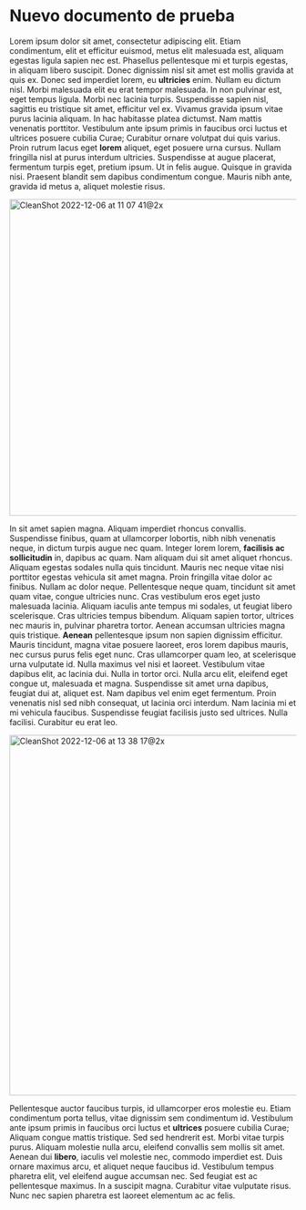 # Nuevo documento de prueba

Lorem ipsum dolor sit amet, consectetur adipiscing elit. Etiam condimentum, elit et efficitur euismod, metus elit malesuada est, aliquam egestas ligula sapien nec est. Phasellus pellentesque mi et turpis egestas, in aliquam libero suscipit. Donec dignissim nisl sit amet est mollis gravida at quis ex. Donec sed imperdiet lorem, eu **ultricies** enim. Nullam eu dictum nisl. Morbi malesuada elit eu erat tempor malesuada. In non pulvinar est, eget tempus ligula.
Morbi nec lacinia turpis. Suspendisse sapien nisl, sagittis eu tristique sit amet, efficitur vel ex. Vivamus gravida ipsum vitae purus lacinia aliquam. In hac habitasse platea dictumst. Nam mattis venenatis porttitor. Vestibulum ante ipsum primis in faucibus orci luctus et ultrices posuere cubilia Curae; Curabitur ornare volutpat dui quis varius. Proin rutrum lacus eget **lorem** aliquet, eget posuere urna cursus. Nullam fringilla nisl at purus interdum ultricies. Suspendisse at augue placerat, fermentum turpis eget, pretium ipsum. Ut in felis augue. Quisque in gravida nisi. Praesent blandit sem dapibus condimentum congue. Mauris nibh ante, gravida id metus a, aliquet molestie risus.

<img width="556" alt="CleanShot 2022-12-06 at 11 07 41@2x" src="https://user-images.githubusercontent.com/119888230/205918916-e8c67c96-9355-40b9-ac1b-2b41f93615dd.png">

In sit amet sapien magna. Aliquam imperdiet rhoncus convallis. Suspendisse finibus, quam at ullamcorper lobortis, nibh nibh venenatis neque, in dictum turpis augue nec quam. Integer lorem lorem, **facilisis ac sollicitudin** in, dapibus ac quam. Nam aliquam dui sit amet aliquet rhoncus. Aliquam egestas sodales nulla quis tincidunt. Mauris nec neque vitae nisi porttitor egestas vehicula sit amet magna. Proin fringilla vitae dolor ac finibus. Nullam ac dolor neque. Pellentesque neque quam, tincidunt sit amet quam vitae, congue ultricies nunc. Cras vestibulum eros eget justo malesuada lacinia. Aliquam iaculis ante tempus mi sodales, ut feugiat libero scelerisque. Cras ultricies tempus bibendum. Aliquam sapien tortor, ultrices nec mauris in, pulvinar pharetra tortor. Aenean accumsan ultricies magna quis tristique. **Aenean** pellentesque ipsum non sapien dignissim efficitur.
Mauris tincidunt, magna vitae posuere laoreet, eros lorem dapibus mauris, nec cursus purus felis eget nunc. Cras ullamcorper quam leo, at scelerisque urna vulputate id. Nulla maximus vel nisi et laoreet. Vestibulum vitae dapibus elit, ac lacinia dui. Nulla in tortor orci. Nulla arcu elit, eleifend eget congue ut, malesuada et magna. Suspendisse sit amet urna dapibus, feugiat dui at, aliquet est. Nam dapibus vel enim eget fermentum. Proin venenatis nisl sed nibh consequat, ut lacinia orci interdum. Nam lacinia mi et mi vehicula faucibus. Suspendisse feugiat facilisis justo sed ultrices. Nulla facilisi. Curabitur eu erat leo.

<img width="633" alt="CleanShot 2022-12-06 at 13 38 17@2x" src="https://user-images.githubusercontent.com/119888230/205918887-ff88c38c-e50c-48c4-a20d-3c253252fe0a.png">

Pellentesque auctor faucibus turpis, id ullamcorper eros molestie eu. Etiam condimentum porta tellus, vitae dignissim sem condimentum id. Vestibulum ante ipsum primis in faucibus orci luctus et **ultrices** posuere cubilia Curae; Aliquam congue mattis tristique. Sed sed hendrerit est. Morbi vitae turpis purus. Aliquam molestie nulla arcu, eleifend convallis sem mollis sit amet. Aenean dui **libero**, iaculis vel molestie nec, commodo imperdiet est. Duis ornare maximus arcu, et aliquet neque faucibus id. Vestibulum tempus pharetra elit, vel eleifend augue accumsan nec. Sed feugiat est ac pellentesque maximus. In a suscipit magna. Curabitur vitae vulputate risus. Nunc nec sapien pharetra est laoreet elementum ac ac felis.
